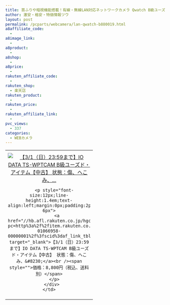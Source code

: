 ```yaml
---
title: 首ふりや暗視機能搭載！有線・無線LAN対応ネットワークカメラ Qwatch B級ユーズド激安特価8,800円！19時から！
author: 激安・格安・特価情報ツウ
layout: post
permalink: /pcparts/webcamera/lan-qwatch-b880019.html
a8affiliate_code:
  -
a8image_link:
  -
a8product:
  -
a8shop:
  -
a8price:
  -
rakuten_affiliate_code:
  -
rakuten_shop:
  - 楽天店
rakuten_product:
  -
rakuten_price:
  -
rakuten_affiliate_link:
  -
pvc_views:
  - 337
categories:
  - WEBカメラ
---
```

<table border="0" cellpadding="0" cellspacing="0">
  <tr>
    <td valign="top">
      <div style="border:1px none;margin:0px;padding:6px 0px;width:260px;text-align:center;float:left">
        <a href="//hb.afl.rakuten.co.jp/hgc/0a708d69.b8a87d02.0a708d6a.55a4c12c/?pc=http%3a%2f%2fitem.rakuten.co.jp%2fioplaza%2f3300-01066958-00000001%2f%3fscid%3daf_link_tbl&m=http%3a%2f%2fm.rakuten.co.jp%2fioplaza%2fi%2f10259403%2f" target="_blank"><img src="//hbb.afl.rakuten.co.jp/hgb/?pc=http%3a%2f%2fthumbnail.image.rakuten.co.jp%2f%400_mall%2fioplaza%2fcabinet%2fopen12%2f4957180107554.jpg%3f_ex%3d240x240&m=http%3a%2f%2fthumbnail.image.rakuten.co.jp%2f%400_mall%2fioplaza%2fcabinet%2fopen12%2f4957180107554.jpg" alt="【3/1（日）23:59まで】IO DATA TS-WPTCAM B級ユーズド・アイテム【中古】 状態：傷、へこみ、..." border="0" style="margin:0px;padding:0px" /></a>

        <p style="font-size:12px;line-height:1.4em;text-align:left;margin:0px;padding:2px 6px">
          <a href="//hb.afl.rakuten.co.jp/hgc/0a708d69.b8a87d02.0a708d6a.55a4c12c/?pc=http%3a%2f%2fitem.rakuten.co.jp%2fioplaza%2f3300-01066958-00000001%2f%3fscid%3daf_link_tbl&m=http%3a%2f%2fm.rakuten.co.jp%2fioplaza%2fi%2f10259403%2f" target="_blank">【3/1（日）23:59まで】IO DATA TS-WPTCAM B級ユーズド・アイテム【中古】 状態：傷、へこみ、&#8230;</a><br /><span style="">価格：8,800円（税込、送料別）</span>
        </p>
      </div>
    </td>
  </tr>
</table>